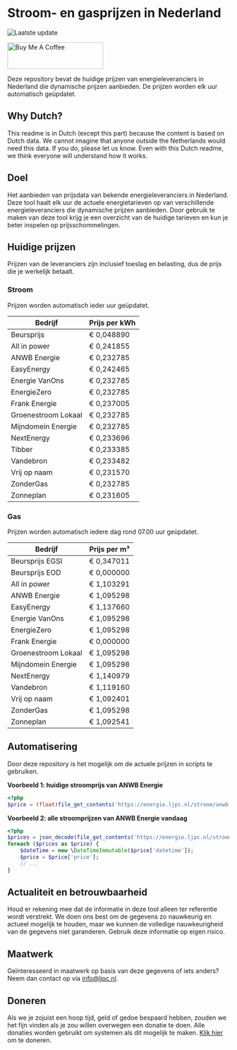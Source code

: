 # Stroom- en gasprijzen in Nederland

![Laatste update](https://img.shields.io/badge/laatste%20update-2023--09--21%2002%3A00%20CET-brightgreen)

<a href="https://www.buymeacoffee.com/Lars-" target="_blank"><img src="https://cdn.buymeacoffee.com/buttons/v2/default-orange.png" alt="Buy Me A Coffee" height="60" style="height: 60px !important;width: 217px !important;" ></a>

Deze repository bevat de huidige prijzen van energieleveranciers in Nederland die dynamische prijzen aanbieden. De prijzen worden elk uur automatisch geüpdatet.

## Why Dutch?

This readme is in Dutch (except this part) because the content is based on Dutch data. We cannot imagine that anyone outside the Netherlands would need this data. If you do, please let us know. Even with this Dutch readme, we think
everyone will understand how it works.

## Doel

Het aanbieden van prijsdata van bekende energieleveranciers in Nederland. Deze tool haalt elk uur de actuele energietarieven op van verschillende energieleveranciers die dynamische prijzen aanbieden. Door gebruik te maken van deze tool
krijg je een overzicht van de huidige tarieven en kun je beter inspelen op prijsschommelingen.

## Huidige prijzen

Prijzen van de leveranciers zijn inclusief toeslag en belasting, dus de prijs die je werkelijk betaalt.

### Stroom

Prijzen worden automatisch ieder uur geüpdatet.

 Bedrijf | Prijs per kWh 
---------|---------------
Beursprijs | € 0,048890
All in power | € 0,241855
ANWB Energie | € 0,232785
EasyEnergy | € 0,242465
Energie VanOns | € 0,232785
EnergieZero | € 0,232785
Frank Energie | € 0,237005
Groenestroom Lokaal | € 0,232785
Mijndomein Energie | € 0,232785
NextEnergy | € 0,233696
Tibber | € 0,233385
Vandebron | € 0,233482
Vrij op naam | € 0,231570
ZonderGas | € 0,232785
Zonneplan | € 0,231605


### Gas

Prijzen worden automatisch iedere dag rond 07.00 uur geüpdatet.

 Bedrijf | Prijs per m³ 
---------|--------------
Beursprijs EGSI | € 0,347011
Beursprijs EOD | € 0,000000
All in power | € 1,103291
ANWB Energie | € 1,095298
EasyEnergy | € 1,137660
Energie VanOns | € 1,095298
EnergieZero | € 1,095298
Frank Energie | € 0,000000
Groenestroom Lokaal | € 1,095298
Mijndomein Energie | € 1,095298
NextEnergy | € 1,140979
Vandebron | € 1,119160
Vrij op naam | € 1,092401
ZonderGas | € 1,095298
Zonneplan | € 1,092541


## Automatisering

Door deze repository is het mogelijk om de actuele prijzen in scripts te gebruiken.

**Voorbeeld 1: huidige stroomprijs van ANWB Energie**

```php
<?php
$price = (float)file_get_contents('https://energie.ljpc.nl/stroom/anwb-energie-nu.txt');

```

**Voorbeeld 2: alle stroomprijzen van ANWB Energie vandaag**

```php
<?php
$prices = json_decode(file_get_contents('https://energie.ljpc.nl/stroom/all-in-power-vandaag.json'),true);
foreach ($prices as $price) {
    $dateTime = new \DateTimeImmutable($price['datetime']);
    $price = $price['price'];
    // ...
}
```

## Actualiteit en betrouwbaarheid

Houd er rekening mee dat de informatie in deze tool alleen ter referentie wordt verstrekt. We doen ons best om de gegevens zo nauwkeurig en actueel mogelijk te houden, maar we kunnen de volledige nauwkeurigheid van de gegevens niet
garanderen. Gebruik deze informatie op eigen risico.

## Maatwerk

Geïnteresseerd in maatwerk op basis van deze gegevens of iets anders? Neem dan contact op
via [info@ljpc.nl](mailto:info@ljpc.nl?subject=Energie%20prijzen).

## Doneren

Als we je zojuist een hoop tijd, geld of gedoe bespaard hebben, zouden we het fijn vinden als je zou willen overwegen een
donatie te doen. Alle donaties worden gebruikt om systemen als dit mogelijk te
maken. [Klik hier](https://www.buymeacoffee.com/Lars-) om te doneren.
